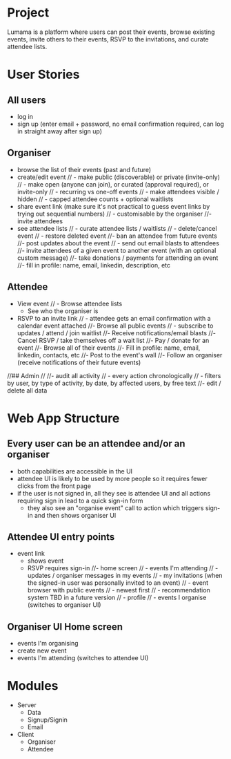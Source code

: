 # Project

Lumama is a platform where users can post their events, browse existing events, invite others to their events, RSVP to the invitations, and curate attendee lists.

# User Stories

## All users

- log in
- sign up (enter email + password, no email confirmation required, can log in straight away after sign up)

## Organiser

- browse the list of their events (past and future)
- create/edit event
//  - make public (discoverable) or private (invite-only)
//  - make open (anyone can join), or curated (approval required), or invite-only
//  - recurring vs one-off events
//  - make attendees visible / hidden
//  - capped attendee counts + optional waitlists
- share event link (make sure it's not practical to guess event links by trying out sequential numbers)
//  - customisable by the organiser
//- invite attendees
- see attendee lists
// - curate attendee lists / waitlists
// - delete/cancel event
//  - restore deleted event
//- ban an attendee from future events
//- post updates about the event
//  - send out email blasts to attendees
//- invite attendees of a given event to another event (with an optional custom message)
//- take donations / payments for attending an event
//- fill in profile: name, email, linkedin, description, etc

## Attendee

- View event
//  - Browse attendee lists
  - See who the organiser is
- RSVP to an invite link
//  - attendee gets an email confirmation with a calendar event attached
//- Browse all public events
//  - subscribe to updates / attend / join waitlist
//- Receive notifications/email blasts
//- Cancel RSVP / take themselves off a wait list
//- Pay / donate for an event
//- Browse all of their events
//- Fill in profile: name, email, linkedin, contacts, etc
//- Post to the event's wall
//- Follow an organiser (receive notifications of their future events)

//## Admin
//
//- audit all activity 
//  - every action chronologically
//  - filters by user, by type of activity, by date, by affected users, by free text
//- edit / delete all data

# Web App Structure

## Every user can be an attendee and/or an organiser
- both capabilities are accessible in the UI
- attendee UI is likely to be used by more people so it requires fewer clicks from the front page
- if the user is not signed in, all they see is attendee UI and all actions requiring sign in lead to a quick sign-in form
  - they also see an "organise event" call to action which triggers sign-in and then shows organiser UI

## Attendee UI entry points
- event link
  - shows event
  - RSVP requires sign-in
//- home screen
//  - events I'm attending
//    - updates / organiser messages in my events
//  - my invitations (when the signed-in user was personally invited to an event)
//  - event browser with public events
//    - newest first
//    - recommendation system TBD in a future version
//  - profile
//  - events I organise (switches to organiser UI)

## Organiser UI Home screen
- events I'm organising
- create new event
- events I'm attending (switches to attendee UI)

# Modules

- Server
  - Data
  - Signup/Signin
  - Email
- Client
  - Organiser
  - Attendee